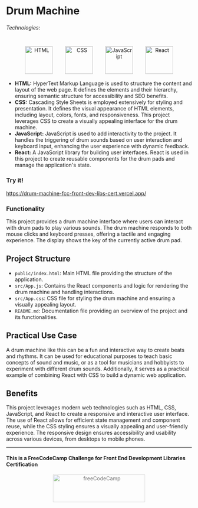 # Drum Machine

###### Technologies:
<p align="center">
<img src="https://img.icons8.com/color/75/000000/html-5.png" width="75" height="75" alt="HTML" style="margin: 10px 15px 0 15px;" />
<img src="https://img.icons8.com/color/75/000000/css3.png" width="75" height="75" alt="CSS" style="margin: 10px 15px 0 15px;" />
<img src="https://img.icons8.com/color/75/000000/javascript.png" width="75" height="75" alt="JavaScript" style="margin: 10px 15px 0 15px;" />
<img src="https://img.icons8.com/color/75/000000/react-native.png" width="75" height="75" alt="React" style="margin: 10px 15px 0 15px;" />
</p>

- **HTML:** HyperText Markup Language is used to structure the content and layout of the web page. It defines the elements and their hierarchy, ensuring semantic structure for accessibility and SEO benefits.
- **CSS:** Cascading Style Sheets is employed extensively for styling and presentation. It defines the visual appearance of HTML elements, including layout, colors, fonts, and responsiveness. This project leverages CSS to create a visually appealing interface for the drum machine.
- **JavaScript:** JavaScript is used to add interactivity to the project. It handles the triggering of drum sounds based on user interaction and keyboard input, enhancing the user experience with dynamic feedback.
- **React:** A JavaScript library for building user interfaces. React is used in this project to create reusable components for the drum pads and manage the application's state.

### Try it!
https://drum-machine-fcc-front-dev-libs-cert.vercel.app/

### Functionality

This project provides a drum machine interface where users can interact with drum pads to play various sounds. The drum machine responds to both mouse clicks and keyboard presses, offering a tactile and engaging experience. The display shows the key of the currently active drum pad.

## Project Structure

- `public/index.html`: Main HTML file providing the structure of the application.
- `src/App.js`: Contains the React components and logic for rendering the drum machine and handling interactions.
- `src/App.css`: CSS file for styling the drum machine and ensuring a visually appealing layout.
- `README.md`: Documentation file providing an overview of the project and its functionalities.

## Practical Use Case

A drum machine like this can be a fun and interactive way to create beats and rhythms. It can be used for educational purposes to teach basic concepts of sound and music, or as a tool for musicians and hobbyists to experiment with different drum sounds. Additionally, it serves as a practical example of combining React with CSS to build a dynamic web application.

## Benefits

This project leverages modern web technologies such as HTML, CSS, JavaScript, and React to create a responsive and interactive user interface. The use of React allows for efficient state management and component reuse, while the CSS styling ensures a visually appealing and user-friendly experience. The responsive design ensures accessibility and usability across various devices, from desktops to mobile phones.

---
#### This is a FreeCodeCamp Challenge for Front End Development Libraries Certification
<p align="center">
<img src="https://cdn.freecodecamp.org/platform/universal/fcc_primary.svg" width="250" height="75" alt="freeCodeCamp" style="margin: 0 15px; opacity: 0.6" />
</p>
